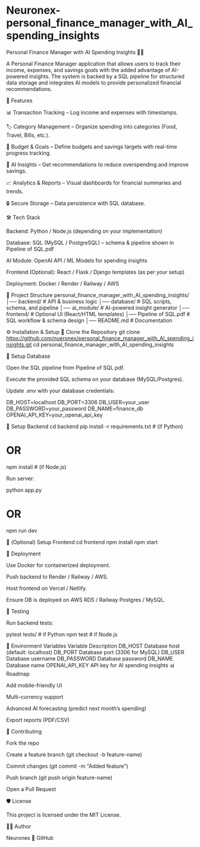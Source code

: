 # Neuronex-personal_finance_manager_with_AI_spending_insights
Personal Finance Manager with AI Spending Insights 💸🤖

A Personal Finance Manager application that allows users to track their income, expenses, and savings goals with the added advantage of AI-powered insights.
The system is backed by a SQL pipeline for structured data storage and integrates AI models to provide personalized financial recommendations.

📌 Features

📊 Transaction Tracking – Log income and expenses with timestamps.

🏷 Category Management – Organize spending into categories (Food, Travel, Bills, etc.).

🎯 Budget & Goals – Define budgets and savings targets with real-time progress tracking.

🤖 AI Insights – Get recommendations to reduce overspending and improve savings.

📈 Analytics & Reports – Visual dashboards for financial summaries and trends.

🔒 Secure Storage – Data persistence with SQL database.

🛠 Tech Stack

Backend: Python / Node.js (depending on your implementation)

Database: SQL (MySQL / PostgreSQL) – schema & pipeline shown in Pipeline of SQL.pdf

AI Module: OpenAI API / ML Models for spending insights

Frontend (Optional): React / Flask / Django templates (as per your setup)

Deployment: Docker / Render / Railway / AWS

📂 Project Structure
personal_finance_manager_with_AI_spending_insights/
│── backend/                 # API & business logic
│── database/                # SQL scripts, schema, and pipeline
│── ai_module/               # AI-powered insight generator
│── frontend/                # Optional UI (React/HTML templates)
│── Pipeline of SQL.pdf      # SQL workflow & schema design
│── README.md                # Documentation

⚙ Installation & Setup
⿡ Clone the Repository
git clone https://github.com/nueronex/personal_finance_manager_with_AI_spending_insights.git
cd personal_finance_manager_with_AI_spending_insights

⿢ Setup Database

Open the SQL pipeline from Pipeline of SQL.pdf.

Execute the provided SQL schema on your database (MySQL/Postgres).

Update .env with your database credentials:

DB_HOST=localhost
DB_PORT=3306
DB_USER=your_user
DB_PASSWORD=your_password
DB_NAME=finance_db
OPENAI_API_KEY=your_openai_api_key

⿣ Setup Backend
cd backend
pip install -r requirements.txt   # (if Python)
# OR
npm install                      # (if Node.js)


Run server:

python app.py
# OR
npm run dev

⿤ (Optional) Setup Frontend
cd frontend
npm install
npm start

🚀 Deployment

Use Docker for containerized deployment.

Push backend to Render / Railway / AWS.

Host frontend on Vercel / Netlify.

Ensure DB is deployed on AWS RDS / Railway Postgres / MySQL.

🧪 Testing

Run backend tests:

pytest tests/     # if Python
npm test          # if Node.js

🔐 Environment Variables
Variable	Description
DB_HOST	Database host (default: localhost)
DB_PORT	Database port (3306 for MySQL)
DB_USER	Database username
DB_PASSWORD	Database password
DB_NAME	Database name
OPENAI_API_KEY	API key for AI spending insights
📊 Roadmap

 Add mobile-friendly UI

 Multi-currency support

 Advanced AI forecasting (predict next month’s spending)

 Export reports (PDF/CSV)

🤝 Contributing

Fork the repo

Create a feature branch (git checkout -b feature-name)

Commit changes (git commit -m "Added feature")

Push branch (git push origin feature-name)

Open a Pull Request

🛡 License

This project is licensed under the MIT License.

👨‍💻 Author

Neuronex
🔗 GitHub
